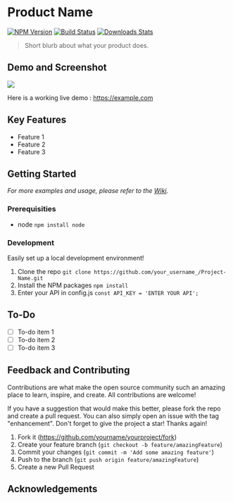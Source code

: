 # Product Name
[![NPM Version][npm-image]][npm-url]
[![Build Status][travis-image]][travis-url]
[![Downloads Stats][npm-downloads]][npm-url]

> Short blurb about what your product does.

## Demo and Screenshot
![](header.png)

Here is a working live demo : https://example.com

## Key Features
- Feature 1
- Feature 2
- Feature 3

## Getting Started
_For more examples and usage, please refer to the [Wiki][wiki]._

### Prerequisities
- node `npm install node`

### Development
Easily set up a local development environment!

1. Clone the repo
    ```git clone https://github.com/your_username_/Project-Name.git```
2. Install the NPM packages 
    ```npm install```
3. Enter your API in config.js
    ```const API_KEY = 'ENTER YOUR API';```

## To-Do
- [ ] To-do item 1
- [ ] To-do item 2
- [ ] To-do item 3

## Feedback and Contributing
Contributions are what make the open source community such an amazing place to learn, inspire, and create. All contributions are welcome!

If you have a suggestion that would make this better, please fork the repo and create a pull request. You can also simply open an issue with the tag "enhancement". Don't forget to give the project a star! Thanks again!

1. Fork it (<https://github.com/yourname/yourproject/fork>)
2. Create your feature branch (`git checkout -b feature/amazingFeature`)
3. Commit your changes (`git commit -m 'Add some amazing feature'`)
4. Push to the branch (`git push origin feature/amazingFeature`)
5. Create a new Pull Request

## Acknowledgements

<!-- Markdown link & img dfn's -->
[npm-image]: https://img.shields.io/npm/v/datadog-metrics.svg?style=flat-square
[npm-url]: https://npmjs.org/package/datadog-metrics
[npm-downloads]: https://img.shields.io/npm/dm/datadog-metrics.svg?style=flat-square
[travis-image]: https://img.shields.io/travis/dbader/node-datadog-metrics/master.svg?style=flat-square
[travis-url]: https://travis-ci.org/dbader/node-datadog-metrics
[wiki]: https://github.com/yourname/yourproject/wiki
